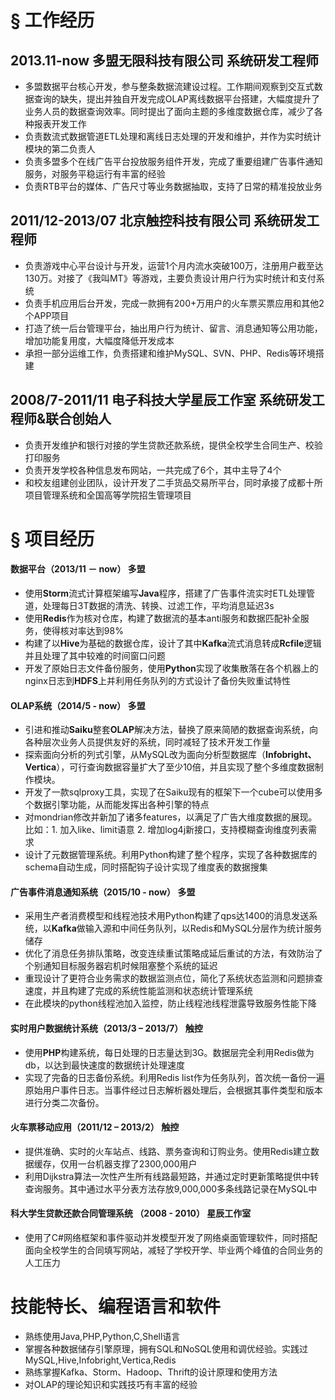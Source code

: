 # § 工作经历

## 2013.11-now        多盟无限科技有限公司     系统研发工程师

* 多盟数据平台核心开发，参与整条数据流建设过程。工作期间观察到交互式数据查询的缺失，提出并独自开发完成OLAP离线数据平台搭建，大幅度提升了业务人员的数据查询效率。同时提出了面向主题的多维度数据仓库，减少了各种报表开发工作
* 负责数流式数据管道ETL处理和离线日志处理的开发和维护，并作为实时统计模块的第二负责人
* 负责多盟多个在线广告平台投放服务组件开发，完成了重要组建广告事件通知服务，对服务平稳运行有丰富的经验
* 负责RTB平台的媒体、广告尺寸等业务数据抽取，支持了日常的精准投放业务

## 2011/12-2013/07     北京触控科技有限公司     系统研发工程师

* 负责游戏中心平台设计与开发，运营1个月内流水突破100万，注册用户截至达130万。对接了《我叫MT》等游戏，主要负责设计用户行为实时统计和支付系统
* 负责手机应用后台开发，完成一款拥有200+万用户的火车票买票应用和其他2个APP项目
* 打造了统一后台管理平台，抽出用户行为统计、留言、消息通知等公用功能，增加功能复用度，大幅度降低开发成本
* 承担一部分运维工作，负责搭建和维护MySQL、SVN、PHP、Redis等环境搭建

## 2008/7-2011/11    电子科技大学星辰工作室  系统研发工程师&联合创始人

* 负责开发维护和银行对接的学生贷款还款系统，提供全校学生合同生产、校验打印服务
* 负责开发学校各种信息发布网站，一共完成了6个，其中主导了4个
* 和校友组建创业团队，设计开发了二手货品交易所平台，同时承接了成都十所项目管理系统和全国高等学院招生管理项目

# § 项目经历

#### 数据平台（2013/11 － now）    多盟

* 使用**Storm**流式计算框架编写**Java**程序，搭建了广告事件流实时ETL处理管道，处理每日3T数据的清洗、转换、过滤工作，平均消息延迟3s
* 使用**Redis**作为核对仓库，构建了数据流的基本anti服务和数据匹配补全服务，使得核对率达到98%
* 构建了以**Hive**为基础的数据仓库，设计了其中**Kafka**流式消息转成**Rcfile**逻辑并且处理了其中较难的时间窗口问题
* 开发了原始日志文件备份服务，使用**Python**实现了收集散落在各个机器上的nginx日志到**HDFS**上并利用任务队列的方式设计了备份失败重试特性

#### OLAP系统（2014/5 - now）             多盟

* 引进和推动**Saiku**整套**OLAP**解决方法，替换了原来简陋的数据查询系统，向各种层次业务人员提供友好的系统，同时减轻了技术开发工作量
* 探索面向分析的列式引擎，从MySQL改为面向分析型数据库（**Infobright、Vertica**），可行查询数据容量扩大了至少10倍，并且实现了整个多维度数据制作模块。
* 开发了一款sqlproxy工具，实现了在Saiku现有的框架下一个cube可以使用多个数据引擎功能，从而能发挥出各种引擎的特点
* 对mondrian修改并新加了诸多features，以满足了广告大维度数据的展现。比如：1. 加入like、limit语意 2. 增加log4j新接口，支持模糊查询维度列表需求
* 设计了元数据管理系统。利用Python构建了整个程序，实现了各种数据库的schema自动生成，同时搭配钩子设计实现了维度表的数据搜集

#### 广告事件消息通知系统（2015/10 - now）         多盟

* 采用生产者消费模型和线程池技术用Python构建了qps达1400的消息发送系统，以**Kafka**做输入源和中间任务队列，以Redis和MySQL分层作为统计服务储存
* 优化了消息任务排队策略，改变连续重试策略成延后重试的方法，有效防治了个别通知目标服务器宕机时候阻塞整个系统的延迟
* 重现设计了更符合业务需求的数据监测点位，简化了系统状态监测和问题排查速度，并且构建了完成的系统性能监测和状态统计管理系统
* 在此模块的python线程池加入监控，防止线程池线程泄露导致服务性能下降

#### 实时用户数据统计系统（2013/3 – 2013/7）        触控

* 使用**PHP**构建系统，每日处理的日志量达到3G。数据层完全利用Redis做为db，以达到最快速度的数据统计处理速度
* 实现了完备的日志备份系统。利用Redis list作为任务队列，首次统一备份一遍原始用户事件日志。当事件经过日志解析器处理后，会根据其事件类型和版本进行分类二次备份。

#### 火车票移动应用（2011/12 – 2013/2）             触控

* 提供准确、实时的火车站点、线路、票务查询和订购业务。使用Redis建立数据缓存，仅用一台机器支撑了2300,000用户
* 利用Dijkstra算法一次性产生所有线路最短路，并通过定时更新策略提供中转查询服务。其中通过水平分表方法存放9,000,000多条线路记录在MySQL中

#### 科大学生贷款还款合同管理系统 （2008 - 2010）            星辰工作室
* 使用了C#网络框架和事件驱动并发模型开发了网络桌面管理软件，同时搭配面向全校学生的合同填写网站，减轻了学校开学、毕业两个峰值的合同业务的人工压力

# 技能特长、编程语言和软件

* 熟练使用Java,PHP,Python,C,Shell语言
* 掌握各种数据储存引擎原理，拥有SQL和NoSQL使用和调优经验。实践过MySQL,Hive,Infobright,Vertica,Redis
* 熟练掌握Kafka、Storm、Hadoop、Thrift的设计原理和使用方法
* 对OLAP的理论知识和实践技巧有丰富的经验
